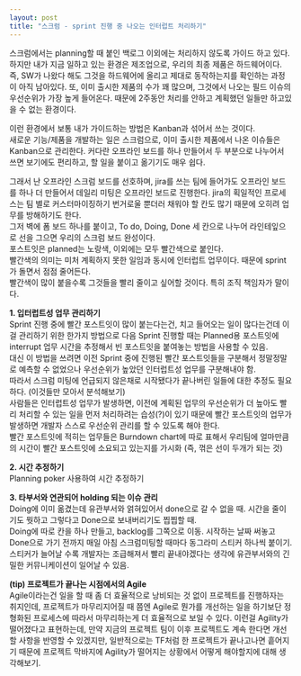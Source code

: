 ```yaml
---
layout: post
title: "스크럼 - sprint 진행 중 나오는 인터럽트 처리하기"
---
```


스크럼에서는 planning할 때 붙인 백로그 이외에는 처리하지 않도록 가이드 하고 있다.  
하지만 내가 지금 일하고 있는 환경은 제조업으로, 우리의 최종 제품은 하드웨어이다. 즉, SW가 나왔다 해도 그것을 하드웨어에 올리고 제대로 동작하는지를 확인하는 과정이 아직 남아있다. 또, 이미 출시한 제품의 수가 꽤 많으며, 그것에서 나오는 필드 이슈의 우선순위가 가장 높게 들어온다. 때문에 2주동안 처리를 안하고 계획했던 일들만 하고있을 수 없는 환경이다.  

이런 환경에서 보통 내가 가이드하는 방법은 Kanban과 섞어서 쓰는 것이다.  
새로운 기능/제품을 개발하는 일은 스크럼으로, 이미 출시한 제품에서 나온 이슈들은 Kanban으로 관리한다. 커다란 오프라인 보드를 하나 만들어서 두 부분으로 나누어서 쓰면 보기에도 편리하고, 할 일을 붙이고 옮기기도 매우 쉽다.  

그래서 난 오프라인 스크럼 보드를 선호하며, jira를 쓰는 팀에 들어가도 오프라인 보드를 하나 더 만들어서 데일리 미팅은 오프라인 보드로 진행한다. jira의 획일적인 프로세스는 팀 별로 커스터마이징하기 번거로울 뿐더러 채워야 할 칸도 많기 때문에 오히려 업무를 방해하기도 한다.   
그저 벽에 폼 보드 하나를 붙이고, To do, Doing, Done 세 칸으로 나누어 라인테잎으로 선을 그으면 우리의 스크럼 보드 완성이다.   
포스트잇은 planned는 노랑색, 이외에는 모두 빨간색으로 붙인다.  
빨간색의 의미는 미처 계획하지 못한 일임과 동시에 인터럽트 업무이다. 때문에 sprint가 돌면서 점점 줄어든다.  
빨간색이 많이 붙을수록 그것들을 빨리 줄이고 싶어할 것이다. 특히 조직 책임자가 말이다.   
  

**1. 입터럽트성 업무 관리하기**  
Sprint 진행 중에 빨간 포스트잇이 많이 붙는다는건, 치고 들어오는 일이 많다는건데 이걸 관리하기 위한 한가지 방법으로 다음 Sprint 진행할 때는 Planned용 포스트잇에 interrupt 업무 시간을 추정해서 빈 포스트잇을 붙여놓는 방법을 사용할 수 있음.  
대신 이 방법을 쓰려면 이전 Sprint 중에 진행된 빨간 포스트잇들을 구분해서 정말정말로 예측할 수 없었으나 우선순위가 높았던 인터럽트성 업무를 구분해내야 함.  
따라서 스크럼 미팅에 언급되지 않은채로 시작됐다가 끝나버린 일들에 대한  추정도 필요하다. (이것들만 모아서 분석해보기)   
사람들은 인터럽트성 업무가 발생하면, 이전에 계획된 업무의 우선순위가 더 높아도 빨리 처리할 수 있는 일을 먼저 처리하려는 습성(?)이 있기 때문에 빨간 포스트잇의 업무가 발생하면 개발자 스스로 우선순위 관리를 할 수 있도록 해야 한다.  
빨간 포스트잇에 적히는 업무들은 Burndown chart에 따로 표해서 우리팀에 얼마만큼의 시간이 빨간 포스트잇에 소요되고 있는지를 가시화 (즉, 꺾은 선이 두개가 되는 것)  


**2. 시간 추정하기**   
Planning poker 사용하여 시간 추정하기  


**3. 타부서와 연관되어 holding 되는 이슈 관리**  
Doing에 이미 옮겼는데 유관부서와 얽혀있어서 done으로 갈 수 없을 때. 시간을 줄이기도 뭣하고 그렇다고 Done으로 보내버리기도 찝찝할 때.  
Doing에 따로 칸을 하나 만들고, backlog를 그쪽으로 이동. 시작하는 날짜 써놓고 Done으로 가기 전까지 매일 아침 스크럼미팅할 때마다 동그라미 스티커 하나씩 붙이기.  
스티커가 늘어날 수록 개발자는 조급해져서 빨리 끝내야겠다는 생각에 유관부서와의 긴밀한 커뮤니케이션이 일어날 수 있음.  


**(tip) 프로젝트가 끝나는 시점에서의 Agile**  
Agile이라는건 일을 할 때 좀 더 효율적으로 낭비되는 것 없이 프로젝트를 진행하자는 취지인데, 프로젝트가 마무리지어질 때 쯤엔 Agile로 뭔가를 개선하는 일을 하기보단 정형화된 프로세스에 따라서 마무리하는게 더 효율적으로 보일 수 있다. 이런걸 Agility가 떨어졌다고 표현하는데, 만약 지금의 프로젝트 팀이 이후 프로젝트도 계속 한다면 개선할 사항을 반영할 수 있겠지만, 일반적으로는 TF처럼 한 프로젝트가 끝나고나면 흩어지기 때문에 프로젝트 막바지에 Agility가 떨어지는 상황에서 어떻게 해야할지에 대해 생각해보기.  

 



     